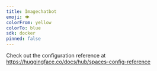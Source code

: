 ```yaml
---
title: Imagechatbot
emoji: 👁
colorFrom: yellow
colorTo: blue
sdk: docker
pinned: false
---
```


Check out the configuration reference at https://huggingface.co/docs/hub/spaces-config-reference
